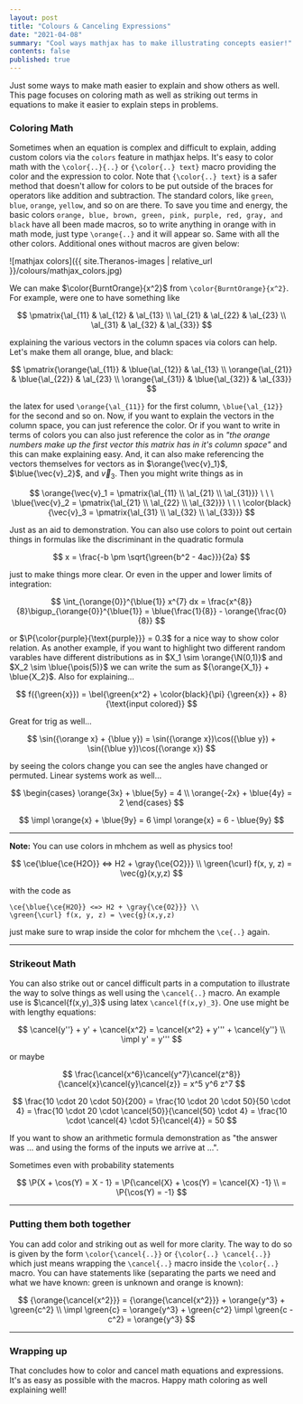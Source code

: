 ```yaml
---
layout: post
title: "Colours & Canceling Expressions"
date: "2021-04-08"
summary: "Cool ways mathjax has to make illustrating concepts easier!"
contents: false
published: true
---
```


Just some ways to make math easier to explain and show others as well. This page focuses on coloring math as well as striking out terms in equations to make it easier to explain steps in problems.


### Coloring Math

Sometimes when an equation is complex and difficult to explain, adding custom colors via the `colors` feature in mathjax helps. It's easy to color math with the `\color{..}{..}` or `{\color{..} text}` macro providing the color and the expression to color. Note that `{\color{..} text}` is a safer method that doesn't allow for colors to be put outside of the braces for operators like addition and subtraction. The standard colors, like `green`, `blue`, `orange`, `yellow`, and so on are there. To save you time and energy, the basic colors `orange, blue, brown, green, pink, purple, red, gray, and black` have all been made macros, so to write anything in orange with in math mode, just type `\orange{..}` and it will appear so. Same with all the other colors. Additional ones without macros are given below:

![mathjax colors]({{ site.Theranos-images | relative_url }}/colours/mathjax_colors.jpg)


We can make $\color{BurntOrange}{x^2}$ from `\color{BurntOrange}{x^2}`. For example, were one to have something like

$$
\pmatrix{\al_{11} & \al_{12} & \al_{13} \\
          \al_{21} & \al_{22} & \al_{23} \\
          \al_{31} & \al_{32} & \al_{33}}
$$

explaining the various vectors in the column spaces via colors can help. Let's make them all orange, blue, and black:

$$
\pmatrix{\orange{\al_{11}} & \blue{\al_{12}} & \al_{13} \\
          \orange{\al_{21}} & \blue{\al_{22}} & \al_{23} \\
          \orange{\al_{31}} & \blue{\al_{32}} & \al_{33}}
$$

the latex for used `\orange{\al_{11}}` for the first column, `\blue{\al_{12}}` for the second and so on. Now, if you want to explain the vectors in the column space, you can just reference the color. Or if you want to write in terms of colors you can also just reference the color as in *"the orange numbers make up the first vector this matrix has in it's column space"* and this can make explaining easy. And, it can also make referencing the vectors themselves for vectors as in $\orange{\vec{v}_1}$, $\blue{\vec{v}_2}$, and $\vec{v}_3$. Then you might write things as in

$$
\orange{\vec{v}_1 = \pmatrix{\al_{11} \\ \al_{21} \\ \al_{31}}} \ \ \
\blue{\vec{v}_2 = \pmatrix{\al_{21} \\ \al_{22} \\ \al_{32}}} \ \ \
\color{black}{\vec{v}_3 = \pmatrix{\al_{31} \\ \al_{32} \\ \al_{33}}}
$$

Just as an aid to demonstration. You can also use colors to point out certain things in formulas like the discriminant in the quadratic formula

$$
x = \frac{-b \pm \sqrt{\green{b^2 - 4ac}}}{2a}
$$

just to make things more clear. Or even in the upper and lower limits of integration:

$$
\int_{\orange{0}}^{\blue{1}} x^{7} dx = \frac{x^{8}}{8}\bigup_{\orange{0}}^{\blue{1}} = \blue{\frac{1}{8}} - \orange{\frac{0}{8}}
$$

or $\P{\color{purple}{\text{purple}}} = 0.3$ for a nice way to show color relation. As another example, if you want to highlight two different random varables have different distributions as in $X_1 \sim \orange{\N(0,1)}$ and $X_2 \sim \blue{\pois(5)}$ we can write the sum as ${\orange{X_1}} + \blue{X_2}$. Also for explaining...

$$
f({\green{x}}) = \bel{\green{x^2} + \color{black}{\pi} {\green{x}} + 8}{\text{input colored}}
$$

Great for trig as well...

$$
\sin({\orange x} + {\blue y}) = \sin({\orange x})\cos({\blue y}) + \sin({\blue y})\cos({\orange x})
$$

by seeing the colors change you can see the angles have changed or permuted. Linear systems work as well...

$$
\begin{cases}
\orange{3x} + \blue{5y} = 4 \\
\orange{-2x} + \blue{4y} = 2
\end{cases}
$$

$$
\impl \orange{x} + \blue{9y} = 6 \impl \orange{x} = 6 - \blue{9y}
$$

---

**Note:** You can use colors in mhchem as well as physics too!

$$
\ce{\blue{\ce{H2O}} <=> H2 + \gray{\ce{O2}}} \\
\green{\curl} f(x, y, z) = \vec{g}(x,y,z)
$$

with the code as

```
\ce{\blue{\ce{H2O}} <=> H2 + \gray{\ce{O2}}} \\
\green{\curl} f(x, y, z) = \vec{g}(x,y,z)
```

just make sure to wrap inside the color for mhchem the `\ce{..}` again.

---

### Strikeout Math

You can also strike out or cancel difficult parts in a computation to illustrate the way to solve things as well using the `\cancel{..}` macro. An example use is $\cancel{f(x,y)_3}$ using latex `\cancel{f(x,y)_3}`. One use might be with lengthy equations:

$$
\cancel{y''} + y' + \cancel{x^2} = \cancel{x^2} + y''' + \cancel{y''} \\
 \impl y' = y'''
$$

or maybe

$$
\frac{\cancel{x^6}\cancel{y^7}\cancel{z^8}}{\cancel{x}\cancel{y}\cancel{z}} = x^5 y^6 z^7
$$

$$
\frac{10 \cdot 20 \cdot 50}{200} = \frac{10 \cdot 20 \cdot 50}{50 \cdot 4} = \frac{10 \cdot 20 \cdot \cancel{50}}{\cancel{50} \cdot 4} = \frac{10 \cdot \cancel{4} \cdot 5}{\cancel{4}} = 50
$$

If you want to show an arithmetic formula demonstration as "the answer was ... and using the forms of the inputs we arrive at ...".

Sometimes even with probability statements

$$
\P{X + \cos(Y) = X - 1} = \P{\cancel{X} + \cos(Y) = \cancel{X} -1} \\ = \P{\cos(Y) = -1}
$$

---

### Putting them both together

You can add color and striking out as well for more clarity. The way to do so is given by the form `\color{\cancel{..}}` or `{\color{..} \cancel{..}}` which just means wrapping the `\cancel{..}` macro inside the `\color{..}` macro. You can have statements like (separating the parts we need and what we have known: green is unknown and orange is known):

$$
{\orange{\cancel{x^2}}} = {\orange{\cancel{x^2}}} + \orange{y^3} + \green{c^2} \\
\impl \green{c} = \orange{y^3} + \green{c^2} \impl \green{c - c^2} = \orange{y^3}
$$


---

### Wrapping up

That concludes how to color and cancel math equations and expressions. It's as easy as possible with the macros. Happy math coloring as well explaining well!
